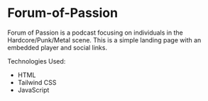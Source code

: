 # Forum-of-Passion

Forum of Passion is a podcast focusing on individuals in the Hardcore/Punk/Metal scene. This is a simple landing page with an embedded player and social links.

Technologies Used:
- HTML
- Tailwind CSS
- JavaScript
